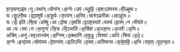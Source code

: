

  
वा॒ज॒यन्ऽइ॑व।नु।रथा॑न्।योगा॑न्।अ॒ग्नेः।उप॑।स्तु॒हि॒।य॒शःऽत॑मस्य।मी॒ळ्हुषः॑॥  
यः।सु॒ऽनी॒थः।द॒दा॒शुषे॑।अ॒जु॒र्यः।ज॒रय॑न्।अ॒रिम्।चारु॑ऽप्रतीकः।आऽहु॑तः॥  
यः।ऊँ॒ इति॑।श्रि॒या।दमे॑षु।आ।दो॒षा।उ॒षसि॑।प्र॒ऽश॒स्यते॑।यस्य॑।व्र॒तम्।न।मीय॑ते॥  
आ।यः।स्वः॑।न।भा॒नुना॑।चि॒त्रः।वि॒ऽभाति॑।अ॒र्चिषा॑।अ॒ञ्जा॒नः।अ॒जरैः॑।अ॒भि॥  
अत्रि॑म्।अनु॑।स्व॒ऽराज्य॑म्।अ॒ग्निम्।उ॒क्थानि॑।व॒वृ॒धुः॒।विश्वाः॑।अधि॑।श्रियः॑।द॒धे॒॥  
अ॒ग्नेः।इन्द्र॑स्य।सोम॑स्य।दे॒वाना॑म्।ऊ॒तिऽभिः॑।व॒यम्।अरि॑ष्यन्तः।स॒चे॒म॒हि॒।अ॒भि।स्या॒म॒।पृ॒त॒न्य॒तः॥  
